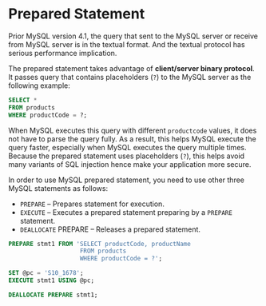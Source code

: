 # Prepared Statement

Prior MySQL version 4.1, the query that sent to the MySQL server or receive from MySQL server is in the textual format. And the textual protocol has serious performance implication.

The prepared statement takes advantage of **client/server binary protocol**. It passes query that contains placeholders (`?`) to the MySQL server as the following example:
```sql
SELECT *
FROM products
WHERE productCode = ?;
```
When MySQL executes this query with different `productcode` values, it does not have to parse the query fully. As a result, this helps MySQL execute the query faster, especially when MySQL executes the query multiple times. Because the prepared statement uses placeholders (`?`), this helps avoid many variants of SQL injection hence make your application more secure.

In order to use MySQL prepared statement, you need to use other three MySQL statements as follows:
* `PREPARE` – Prepares statement for execution.
* `EXECUTE` – Executes a prepared statement preparing by a `PREPARE` statement.
* `DEALLOCATE` PREPARE – Releases a prepared statement.
```sql
PREPARE stmt1 FROM 'SELECT productCode, productName
                    FROM products
                    WHERE productCode = ?';

SET @pc = 'S10_1678';
EXECUTE stmt1 USING @pc;

DEALLOCATE PREPARE stmt1;
```
